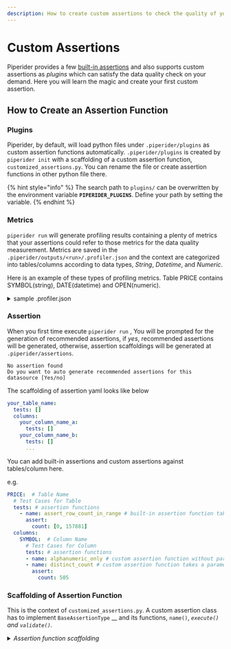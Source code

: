 ```yaml
---
description: How to create custom assertions to check the quality of your data.
---
```


# Custom Assertions

Piperider provides a few [built-in assertions](assertion-configuration.md) and also supports custom assertions as _plugins_ which can satisfy the data quality check on your demand. Here you will learn the magic and create your first custom assertion.

## How to Create an Assertion Function

### Plugins

Piperider, by default, will load python files under `.piperider/plugins` as custom assertion functions automatically. `.piperider/plugins` is created by `piperider init` with a scaffolding of a custom assertion function, `customized_assertions.py`. You can rename the file or create assertion functions in other python file there.

{% hint style="info" %}
The search path to `plugins/` can be overwritten by the environment variable **`PIPERIDER_PLUGINS`**. Define your path by setting the variable.
{% endhint %}

### Metrics

`piperider run` will generate profiling results containing a plenty of metrics that your assertions could refer to those metrics for the data quality measurement. Metrics are saved in the `.piperider/outputs/<run>/.profiler.json` and the context are categorized into tables/columns according to data types, _String_, _Datetime_, and _Numeric_.

Here is an example of these types of profiling metrics. Table PRICE contains SYMBOL(string), DATE(datetime) and OPEN(numeric).

<details>

<summary>sample .profiler.json</summary>

```yaml
{
   "PRICE": {
      "name": "PRICE",
      "row_count": 157881,
      "col_count": 11,
      "columns": {
        "SYMBOL": {
          "name": "SYMBOL",
          "type": "string",
          "schema_type": "VARCHAR(16777216)",
          "total": 157881,
          "non_nulls": 157881,
          "nulls": 0,
          "valid": 157881,
          "mismatched": 0,
          "distinct": 504,
          "distribution": {
            "type": "topk",
            "labels": [
              "ZTS",
              "ZION",
              "ZBRA",
              ...
            ],
            "counts": [
              314,
              314,
              314,
              ...
            ]
          },
          "profile_duration": "0.11",
          "elapsed_milli": 107
        },
        "DATE": {
          "name": "DATE",
          "type": "datetime",
          "schema_type": "DATE",
          "total": 157881,
          "non_nulls": 157881,
          "nulls": 0,
          "valid": 157881,
          "mismatched": 0,
          "distinct": 314,
          "min": "2021-01-04",
          "max": "2022-03-31",
          "distribution": {
            "type": "monthly",
            "labels": [
              "2021-01-01 - 2021-02-01",
              "2021-02-01 - 2021-03-01",
              "2021-03-01 - 2021-04-01",
              ...
            ],
            "counts": [
              9538,
              9538,
              11546,
              ...
            ],
            "bin_edges": [
              "2021-01-01",
              "2021-02-01",
              "2021-03-01",
              ...
            ]
          },
          "profile_duration": "0.34",
          "elapsed_milli": 342
        },
        "OPEN": {
          "name": "OPEN",
          "type": "numeric",
          "schema_type": "NUMERIC(10, 2)",
          "total": 157881,
          "non_nulls": 157881,
          "nulls": 0,
          "valid": 157881,
          "mismatched": 0,
          "distinct": 44653,
          "min": 6.78,
          "max": 5977.61,
          "sum": 31387177.84000014,
          "avg": 198.80275549306214,
          "p5": 24.65,
          "p25": 62.17,
          "stddev": 358.8532524013725,
          "p50": 117.81,
          "p75": 216.9,
          "p95": 527.44,
          "distribution": {
            "type": "histogram",
            "labels": [
              "6.78 _ 126.20",
              "126.20 _ 245.61",
              "245.61 _ 365.03",
              ...
            ],
            "counts": [
              83571,
              42090,
              15092,
              ...
            ],
            "bin_edges": [
              6.78,
              126.1966,
              245.6132,
              ...
            ]
          },
          "profile_duration": "1.30",
          "elapsed_milli": 1304
        }
}
```

</details>

### Assertion

When you first time execute `piperider run` , You will be prompted for the generation of recommended assertions, if _yes_, recommended assertions will be generated, otherwise, assertion scaffoldings will be generated at `.piperider/assertions`.

```
No assertion found
Do you want to auto generate recommended assertions for this datasource [Yes/no]
```

The scaffolding of assertion yaml looks like below

```yaml
your_table_name:
  tests: []
  columns:
    your_column_name_a:
      tests: []
    your_column_name_b:
      tests: []
      ...
```

You can add built-in assertions and custom assertions against tables/column here.

e.g.

```yaml
PRICE:  # Table Name
  # Test Cases for Table
  tests: # assertion functions
    - name: assert_row_count_in_range # built-in assertion function takes a parameter
      assert:
        count: [0, 157881]
  columns:
    SYMBOL:  # Column Name
      # Test Cases for Column
      tests: # assertion functions
      - name: alphanumeric_only # custom assertion function without parameters
      - name: distinct_count # custom assertion function takes a parameter
        assert:
          count: 505
```

### Scaffolding of Assertion Function

This is the context of `customized_assertions.py`. A custom assertion class has to implement `BaseAssertionType` \_\_ and its functions, `name()`, _`execute()` and `validate()`._

<details>

<summary><em>Assertion function scaffolding</em></summary>

```python
from piperider_cli.assertion_engine.assertion import AssertionContext, AssertionResult, ValidationResult
from piperider_cli.assertion_engine.types import BaseAssertionType, register_assertion_function


class AssertNothingTableExample(BaseAssertionType):
    def name(self):
        return 'assert_nothing_table_example'

    def execute(self, context: AssertionContext, table: str, column: str, metrics: dict) -> AssertionResult:
        table_metrics = metrics.get('tables', {}).get(table)
        if table_metrics is None:
            # cannot find the table in the metrics
            return context.result.fail()

        # 1. Get the metric for the current table
        # We support two metrics for table level metrics: ['row_count', 'col_count']
        row_count = table_metrics.get('row_count')
        # col_count = table_metrics.get('col_count')

        # 2. Get expectation from assert input
        expected = context.asserts.get('something', [])

        # 3. Implement your logic to check requirement between expectation and actual value in the metrics

        # 4. send result

        # 4.1 mark it as failed result
        # return context.result.fail('what I saw in the metric')

        # 4.2 mark it as success result
        # return context.result.success('what I saw in the metric')

        return context.result.success('what I saw in the metric')

    def validate(self, context: AssertionContext) -> ValidationResult:
        result = ValidationResult(context)
        # result.errors.append('explain to users why this broken')
        return result


class AssertNothingColumnExample(BaseAssertionType):
    def name(self):
        return "assert_nothing_column_example"

    def execute(self, context: AssertionContext, table: str, column: str, metrics: dict) -> AssertionResult:
        column_metrics = metrics.get('tables', {}).get(table, {}).get('columns', {}).get(column)
        if column_metrics is None:
            # cannot find the column in the metrics
            return context.result.fail()

        # 1. Get the metric for the column metrics
        total = column_metrics.get('total')
        non_nulls = column_metrics.get('non_nulls')

        # 2. Get expectation from assert input
        expected = context.asserts.get('something', [])

        # 3. Implement your logic to check requirement between expectation and actual value in the metrics

        # 4. send result

        # 4.1 mark it as failed result
        # return context.result.fail('what I saw in the metric')

        # 4.2 mark it as success result
        # return context.result.success('what I saw in the metric')

        return context.result.success('what I saw in the metric')

    def validate(self, context: AssertionContext) -> ValidationResult:
        result = ValidationResult(context)
        # result.errors.append('explain to users why this broken')
        return result

# register new assertions
register_assertion_function(AssertNothingTableExample)
register_assertion_function(AssertNothingColumnExample)
```

**Methods**

`name()`: return the name of the testing function that will be used in assertion yaml.

`execute()` : the implementation of the testing logic. PipeRider will bring arguments below to `execute` method for you:

* _context_: helper object for assembling result entry to the report.
* _table_: the table name you are asserting.
* _column_: the column name you are checking, but it could be null when the assertion is run against a table.
* _metrics_: the profiling results could be referred for the assertion.

`validate()` : the validation of user inputs to the assertion function, i.e., it validates if the parameter values taken by the function are valid.

`register_assertion_function()`: register the custom assertion function so that it can be recognized in the assertion yaml.

**Code snippets**

Read a _table metrics_ / _column metrics_

\# get a dict object of a table metricstable\_metrics = metrics.get('tables', {}).get(table)if table\_metrics is None:  # cannot find the table in the metrics  return context.result.fail()  # get a value of a metric by a key from the dict object of the table metricstable\_metrics.get('key')# get a dict objec of a column metrics of a table column\_metrics = metrics.get('tables', {}).get(table, {}).get('columns', {}).get(column)if column\_metrics is None:  # cannot find the column in the metrics  return context.result.fail()  # get a value of a metric by a key from the dict objec of the column metricscolumn\_metrics.get('key')

Read user input value of a parameter from an assertion yaml.

```python
context.asserts.get('parameter_a', [])
```

Return `fail()` or `success()` with a message

```
context.result.fail("message")
context.result.success("message")
```

One thing is not mentioned in the context.

The value of the _actual_ will be printed out in the format `Actual: value` when assertion is executed.

```
context.result.actual
```

Assign `actual` any value as the actual finding that why the assertion successes or fails.

#### Hands-On

So far you already have the fundamental knowledge of the assertion, start creating your first custom assertion.

Check your `./piperider/outputs/<run>/.profiler.json` and select a metric as the measurement. In my case, I choose `distinct`.

In my case, there is a table called _SYMBOL_, one of its columns is _Name_. Because I know Name must be contained in a list of names which has 600 names in the total, the metric value of _distinct_ should not exceed 600 otherwise something wrong in my data.

```yaml
 "SYMBOL": {
            "name": "SYMBOL",
            "row_count": 505,
            "col_count": 11,
            "columns": {
                "NAME": {
                    "total": 505,
                    "non_nulls": 505,
                    "distinct": 505,
```

Therefore, I want an assertion function called _assert\_distinct\_in\_range which takes two parameters, min and max, furthermore, it is declared in range\_check.py,_ in future I'll create more range-related assertions.

At `.piperider/assertions/` I create an assertion file, _my\_assertion.yml_ and edit the file to add my custom assertion logic against the column _Name_.

```yaml
SYMBOL:  # Table Name
  # Test Cases for Table
  tests:
  columns:
    NAME: # Column Name
      # Test Cases for Column
      tests:
        - name: assert_distinct_in_range
          assert:
            range: [0, 600]
            
```

Next I will define the corresponding assertion function. I go to `.piperider/plugins` and create a python file, _range\_check.py_. Edit the python file and add the custom assertion codes.

```python
from piperider_cli.assertion_engine.assertion import AssertionContext, AssertionResult, ValidationResult
from piperider_cli.assertion_engine.types import BaseAssertionType, register_assertion_function

class AssertDistinctInRange(BaseAssertionType):
    def name(self):
        return "assert_distinct_in_range"

    def execute(self, context: AssertionContext, table: str, column: str, metrics: dict) -> AssertionResult:
        column_metrics = metrics.get('tables', {}).get(table, {}).get('columns', {}).get(column)
        if column_metrics is None:
            # cannot find the column in the metrics
            return context.result.fail()

        context.result.actual = column_metrics.get('distinct')

        # Get user input range from the assertion
        expected = context.asserts.get('range', [])
        min = expected[0]
        max = expected[1]
    
        # Check if the distinct value sits in the range and return the result
        if context.result.actual <= max and context.result.actual >= min:
            return context.result.success("The value is {} sitting in the range".format(context.result.actual))

        return context.result.fail("The value is {} exceeding the range, something wrong in my data.".format(context.result.actual)) 

    def validate(self, context: AssertionContext) -> ValidationResult:
        expected = context.asserts.get('range')
        result = ValidationResult(context)

        # validate if the value of the parameter "range" is valid
        if expected is None:
            result.errors.append('Range is not defined')
        return result

register_assertion_function(AssertDistinctInRange)
```

I have added the custom assertion and the corresponding assertion function. Time to test it.

```shell
piperider run --table SYMBOL
```

After the running, I see the assertion result. The first custom assertions works!

```shell-session
────────────────────────────────────────────────────────────────── Assertion Results ───────────────────────────────────────────────────────────────────
[  OK  ] SYMBOL.NAME  assert_distinct_in_range  Expected: {'range': [0, 600]} Actual: The value is 505 sitting in the range
```

The custom assertion works, but not perfect. It needs other exception handling to make it more robust and more assertive.

#### Debug Mode

If you need to debug custom assertion functions, just enable the debug mode with `--debug`.

It will print out the trackback of calls.

```
piperider run --debug
```

</details>
